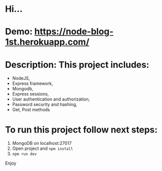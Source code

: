 # Hi...

# Demo: https://node-blog-1st.herokuapp.com/

# Description: This project includes:
- NodeJS,
- Express framework,
- Mongodb,
- Express sessions,
- User authentication and authorization,
- Password security and hashing,
- Get, Post methods

# To run this project follow next steps:

1. MongoDB on localhost:27017
2. Open project and `npm install`
3. `npm run dev`

Enjoy
